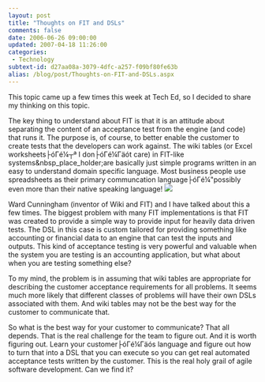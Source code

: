 ```yaml
---
layout: post
title: "Thoughts on FIT and DSLs"
comments: false
date: 2006-06-26 09:00:00
updated: 2007-04-18 11:26:00
categories:
 - Technology
subtext-id: d27aa08a-3079-4dfc-a257-f09bf80fe63b
alias: /blog/post/Thoughts-on-FIT-and-DSLs.aspx
---
```



This topic came up a few times this week at Tech Ed, so I decided to share my thinking on this topic.

The key thing to understand about FIT is that it is an attitude about separating the content of an acceptance test from the engine (and code) that runs it. The purpose is, of course, to better enable the customer to create tests that the developers can work against. The wiki tables (or Excel worksheets├óΓé¼┬ª I don├óΓé¼Γäót care) in FIT-like systems&nbsp_place_holder;are basically just simple programs written in an easy to understand domain specific language. Most business people use spreadsheets as their primary communcation language├óΓé¼"possibly even more than their native speaking language! ![](http://www.peterprovost.org/Files/smile1.gif)

Ward Cunningham (inventor of Wiki and FIT) and I have talked about this a few times. The biggest problem with many FIT implementations is that FIT was created to provide a simple way to provide input for heavily data driven tests. The DSL in this case is custom tailored for providing something like accounting or financial data to an engine that can test the inputs and outputs. This kind of acceptance testing is very powerful and valuable when the system you are testing is an accounting application, but what about when you are testing something else?

To my mind, the problem is in assuming that wiki tables are appropriate for describing the customer acceptance requirements for all problems. It seems much more likely that different classes of problems will have their own DSLs associated with them. And wiki tables may not be the best way for the customer to communicate that.

So what is the best way for your customer to communicate? That all depends. That is the real challenge for the team to figure out. And it is worth figuring out. Learn your customer├óΓé¼Γäós language and figure out how to turn that into a DSL that you can execute so you can get real automated acceptance tests written by the customer. This is the real holy grail of agile software development. Can we find it?
